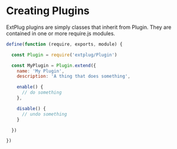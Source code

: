 Creating Plugins
================

ExtPlug plugins are simply classes that inherit from Plugin. They are contained
in one or more require.js modules.

```javascript
define(function (require, exports, module) {

  const Plugin = require('extplug/Plugin')

  const MyPlugin = Plugin.extend({
    name: 'My Plugin',
    description: 'A thing that does something',

    enable() {
      // do something
    },

    disable() {
      // undo something
    }

  })

})
```